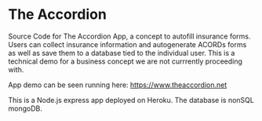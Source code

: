 # The Accordion
Source Code for The Accordion App, a concept to autofill insurance forms. Users can collect insurance information and autogenerate ACORDs forms as well as save them to a database tied to the individual user. This is a technical demo for a business concept we are not currrently proceeding with. 

App demo can be seen running here:
https://www.theaccordion.net

This is a Node.js express app deployed on Heroku. The database is nonSQL mongoDB.

